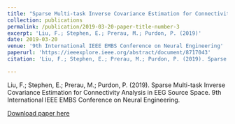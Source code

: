 ```yaml
---
title: "Sparse Multi-task Inverse Covariance Estimation for Connectivity Analysis in EEG Source Space"
collection: publications
permalink: /publication/2019-03-20-paper-title-number-3
excerpt: 'Liu, F.; Stephen, E.; Prerau, M.; Purdon, P. (2019)'
date: 2019-03-20
venue: '9th International IEEE EMBS Conference on Neural Engineering'
paperurl: 'https://ieeexplore.ieee.org/abstract/document/8717043'
citation: 'Liu, F.; Stephen, E.; Prerau, M.; Purdon, P. (2019). Sparse Multi-task Inverse Covariance Estimation for Connectivity Analysis in EEG Source Space. 9th International IEEE EMBS Conference on Neural Engineering.'

---
```


Liu, F.; Stephen, E.; Prerau, M.; Purdon, P. (2019). Sparse Multi-task Inverse Covariance Estimation for Connectivity Analysis in EEG Source Space. 9th International IEEE EMBS Conference on Neural Engineering.

[Download paper here](https://ieeexplore.ieee.org/abstract/document/8717043)

